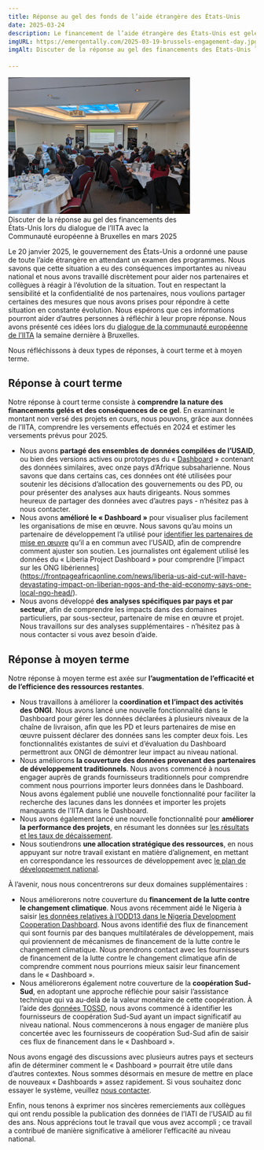```yaml
---
title: Réponse au gel des fonds de l’aide étrangère des États-Unis
date: 2025-03-24
description: Le financement de l’aide étrangère des États-Unis est gelé depuis le 20 janvier 2025, en attendant un examen de tous les programmes. En tant que partenaire de développement le plus important au monde, cela a un effet au niveau national. Nous discutons de la manière dont Emergentally aide ses partenaires et collègues à répondre à l’évolution de la situation.
imgURL: https://emergentally.com/2025-03-19-brussels-engagement-day.jpg
imgAlt: Discuter de la réponse au gel des financements des États-Unis lors du dialogue de l’IITA avec la Communauté européenne à Bruxelles en mars 2025

---
```


<div class="text-center float-md-end mb-lg-4 ms-lg-3 mb-2" style="max-width:370px">
<img
src="/2025-03-19-brussels-engagement-day.jpg" />
<br />Discuter de la réponse au gel des financements des États-Unis lors du dialogue de l’IITA avec la Communauté européenne à Bruxelles en mars 2025
</div>

Le 20 janvier 2025, le gouvernement des États-Unis a ordonné une pause de toute l’aide étrangère en attendant un examen des programmes. Nous savons que cette situation a eu des conséquences importantes au niveau national et nous avons travaillé discrètement pour aider nos partenaires et collègues à réagir à l’évolution de la situation. Tout en respectant la sensibilité et la confidentialité de nos partenaires, nous voulions partager certaines des mesures que nous avons prises pour répondre à cette situation en constante évolution. Nous espérons que ces informations pourront aider d’autres personnes à réfléchir à leur propre réponse. Nous avons présenté ces idées lors du [dialogue de la communauté européenne de l’IITA](https://iatistandard.org/fr/news/eu-members-states-and-iati-community-meet-in-brussels/) la semaine dernière à Bruxelles.

Nous réfléchissons à deux types de réponses, à court terme et à moyen terme.

## Réponse à court terme
Notre réponse à court terme consiste à **comprendre la nature des financements gelés et des conséquences de ce gel**. En examinant le montant non versé des projets en cours, nous pouvons, grâce aux données de l’IITA, comprendre les versements effectués en 2024 et estimer les versements prévus pour 2025.

* Nous avons **partagé des ensembles de données compilées de l’USAID**, ou bien des versions actives ou prototypes du « [Dashboard](/fr/development-dashboard/) » contenant des données similaires, avec onze pays d’Afrique subsaharienne. Nous savons que dans certains cas, ces données ont été utilisées pour soutenir les décisions d’allocation des gouvernements ou des PD, ou pour présenter des analyses aux hauts dirigeants. Nous sommes heureux de partager des données avec d’autres pays - n’hésitez pas à nous contacter.
* Nous avons **amélioré le « Dashboard »** pour visualiser plus facilement les organisations de mise en œuvre. Nous savons qu’au moins un partenaire de développement l’a utilisé pour [identifier les partenaires de mise en œuvre](https://nigeria.emergentally.com/by/donor/20) qu’il a en commun avec l’USAID, afin de comprendre comment ajuster son soutien. Les journalistes ont également utilisé les données du « Liberia Project Dashboard » pour comprendre [l’impact sur les ONG libériennes] (https://frontpageafricaonline.com/news/liberia-us-aid-cut-will-have-devastating-impact-on-liberian-ngos-and-the-aid-economy-says-one-local-ngo-head/).
* Nous avons développé **des analyses spécifiques par pays et par secteur**, afin de comprendre les impacts dans des domaines particuliers, par sous-secteur, partenaire de mise en œuvre et projet. Nous travaillons sur des analyses supplémentaires - n’hésitez pas à nous contacter si vous avez besoin d’aide.


## Réponse à moyen terme
Notre réponse à moyen terme est axée sur **l’augmentation de l’efficacité et de l’efficience des ressources restantes**.

* Nous travaillons à améliorer la **coordination et l’impact des activités des ONGI**. Nous avons lancé une nouvelle fonctionnalité dans le Dashboard pour gérer les données déclarées à plusieurs niveaux de la chaîne de livraison, afin que les PD et leurs partenaires de mise en œuvre puissent déclarer des données sans les compter deux fois. Les fonctionnalités existantes de suivi et d’évaluation du Dashboard permettront aux ONGI de démontrer leur impact au niveau national.
* Nous améliorons **la couverture des données provenant des partenaires de développement traditionnels**. Nous avons commencé à nous engager auprès de grands fournisseurs traditionnels pour comprendre comment nous pourrions importer leurs données dans le Dashboard. Nous avons également publié une nouvelle fonctionnalité pour faciliter la recherche des lacunes dans les données et importer les projets manquants de l’IITA dans le Dashboard.
* Nous avons également lancé une nouvelle fonctionnalité pour **améliorer la performance des projets**, en résumant les données sur [les résultats et les taux de décaissement](https://liberiaprojects.org/reports/results).
* Nous soutiendrons **une allocation stratégique des ressources**, en nous appuyant sur notre travail existant en matière d’alignement, en mettant en correspondance les ressources de développement avec [le plan de développement national](https://liberiaprojects.org/reports/national-development-plan).

À l’avenir, nous nous concentrerons sur deux domaines supplémentaires :
* Nous améliorerons notre couverture du **financement de la lutte contre le changement climatique**. Nous avons récemment aidé le Nigeria à saisir [les données relatives à l’ODD13 dans le Nigeria Development Cooperation Dashboard](https://nigeria.emergentally.com/by/sdg-goals/13). Nous avons identifié des flux de financement qui sont fournis par des banques multilatérales de développement, mais qui proviennent de mécanismes de financement de la lutte contre le changement climatique. Nous prendrons contact avec les fournisseurs de financement de la lutte contre le changement climatique afin de comprendre comment nous pourrions mieux saisir leur financement dans le « Dashboard ».
* Nous améliorerons également notre couverture de la **coopération Sud-Sud**, en adoptant une approche réfléchie pour saisir l’assistance technique qui va au-delà de la valeur monétaire de cette coopération. À l’aide des [données TOSSD](https://tossd.online/), nous avons commencé à identifier les fournisseurs de coopération Sud-Sud ayant un impact significatif au niveau national. Nous commencerons à nous engager de manière plus concertée avec les fournisseurs de coopération Sud-Sud afin de saisir ces flux de financement dans le « Dashboard ».

Nous avons engagé des discussions avec plusieurs autres pays et secteurs afin de déterminer comment le « Dashboard » pourrait être utile dans d’autres contextes. Nous sommes désormais en mesure de mettre en place de nouveaux « Dashboards » assez rapidement. Si vous souhaitez donc essayer le système, veuillez [nous contacter](/fr/get-in-touch/).

Enfin, nous tenons à exprimer nos sincères remerciements aux collègues qui ont rendu possible la publication des données de l’IATI de l’USAID au fil des ans. Nous apprécions tout le travail que vous avez accompli ; ce travail a contribué de manière significative à améliorer l’efficacité au niveau national.
